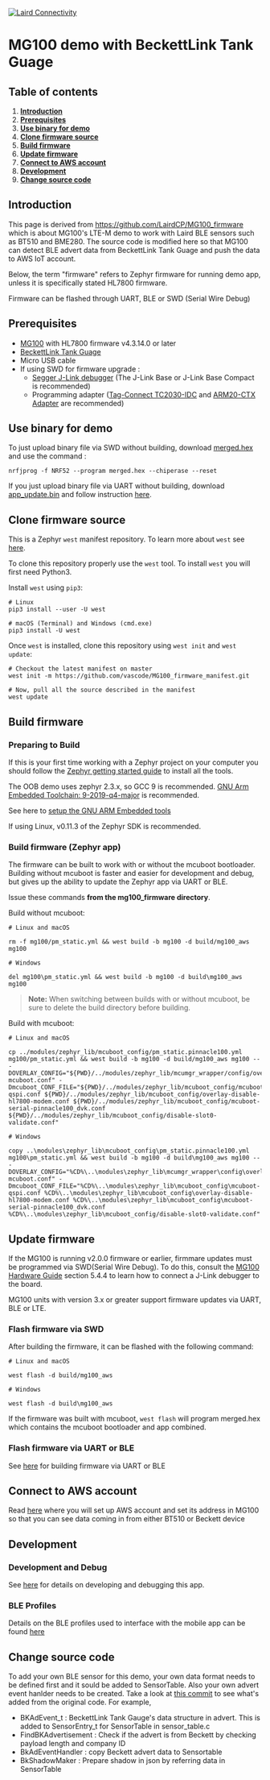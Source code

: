 [![Laird Connectivity](docs/images/LairdConnnectivityLogo_Horizontal_RGB.png)](https://www.lairdconnect.com/)
# MG100 demo with BeckettLink Tank Guage

## Table of contents  
1. **[Introduction](#introduction)**
2. **[Prerequisites](#prerequisites)**
3. **[Use binary for demo](#use-binary-for-demo)**
4. **[Clone firmware source](#clone-firmware-source)**
5. **[Build firmware](#build-firmware)**
6. **[Update firmware](#update-firmware)**
7. **[Connect to AWS account](#connect-to-aws-account)**
8. **[Development](#development)**
9. **[Change source code](#change-source-code)**

## Introduction

This page is derived from https://github.com/LairdCP/MG100_firmware which is about MG100's LTE-M demo to work with Laird BLE sensors such as BT510 and BME280. The source code is modified here so that MG100 can detect BLE advert data from BeckettLink Tank Guage and push the data to AWS IoT account. 

Below, the term "firmware" refers to Zephyr firmware for running demo app, unless it is specifically stated HL7800 firmware.

Firmware can be flashed through UART, BLE or SWD (Serial Wire Debug) 

## Prerequisites
* [MG100](https://www.lairdconnect.com/iot-devices/iot-gateways/sentrius-mg100-gateway-lte-mnb-iot-and-bluetooth-5) with HL7800 firmware v4.3.14.0 or later
* [BeckettLink Tank Guage](https://www.beckettcorp.com/product/beckettlink-tank-gauge/)
* Micro USB cable
* If using SWD for firmware upgrade : 
  * [Segger J-Link debugger](https://www.segger.com/products/debug-probes/j-link/models/model-overview/) (The J-Link Base or J-Link Base Compact is recommended) 
  * Programming adapter ([Tag-Connect TC2030-IDC](https://www.tag-connect.com/product/tc2030-idc-6-pin-tag-connect-plug-of-nails-spring-pin-cable-with-legs) and [ARM20-CTX Adapter](https://www.tag-connect.com/product/arm20-ctx-20-pin-to-tc2030-idc-adapter-for-cortex) are recommended) 

## Use binary for demo

To just upload binary file via SWD without building, download [merged.hex](https://rfpros.sharepoint.com/:u:/s/share01/support/EXmSR0Fm4oZDk2XxAZGBVE8B8eEYTu8_6IFVt3wOQJX-jA?e=vIz20g) and use the command : 

```
nrfjprog -f NRF52 --program merged.hex --chiperase --reset
```

If you just upload binary file via UART without building, download [app_update.bin](https://rfpros.sharepoint.com/:u:/s/share01/support/EdUFf4u-3NBNnXmQqfLht-cBZMJlYJ9o1V2lfh4v2qTvgA?e=Mw4sh1) and follow instruction [here](docs/firmware_update.md). 



## Clone firmware source

This is a Zephyr `west` manifest repository. To learn more about `west` see [here](https://docs.zephyrproject.org/latest/guides/west/index.html).

To clone this repository properly use the `west` tool. To install `west` you will first need Python3.

Install `west` using `pip3`:

```
# Linux
pip3 install --user -U west

# macOS (Terminal) and Windows (cmd.exe)
pip3 install -U west
```

Once `west` is installed, clone this repository using `west init` and `west update`:

```
# Checkout the latest manifest on master
west init -m https://github.com/vascode/MG100_firmware_manifest.git

# Now, pull all the source described in the manifest
west update
```

## Build firmware

### Preparing to Build
If this is your first time working with a Zephyr project on your computer you should follow the [Zephyr getting started guide](https://docs.zephyrproject.org/latest/getting_started/index.html#) to install all the tools.

The OOB demo uses zephyr 2.3.x, so GCC 9 is recommended.
[GNU Arm Embedded Toolchain: 9-2019-q4-major](https://developer.arm.com/tools-and-software/open-source-software/developer-tools/gnu-toolchain/gnu-rm/downloads) is recommended.

See here to [setup the GNU ARM Embedded tools](https://docs.zephyrproject.org/2.3.0/getting_started/toolchain_3rd_party_x_compilers.html#gnu-arm-embedded)

If using Linux, v0.11.3 of the Zephyr SDK is recommended.

### Build firmware (Zephyr app)

The firmware can be built to work with or without the mcuboot bootloader. Building without mcuboot is faster and easier for development and debug, but gives up the ability to update the Zephyr app via UART or BLE.

Issue these commands **from the mg100_firmware directory**.

Build without mcuboot:
```
# Linux and macOS

rm -f mg100/pm_static.yml && west build -b mg100 -d build/mg100_aws mg100

# Windows

del mg100\pm_static.yml && west build -b mg100 -d build\mg100_aws mg100
```

> **Note:** When switching between builds with or without mcuboot, be sure to delete the build directory before building.

Build with mcuboot:
```
# Linux and macOS

cp ../modules/zephyr_lib/mcuboot_config/pm_static.pinnacle100.yml mg100/pm_static.yml && west build -b mg100 -d build/mg100_aws mg100 -- -DOVERLAY_CONFIG="${PWD}/../modules/zephyr_lib/mcumgr_wrapper/config/overlay-mcuboot.conf" -Dmcuboot_CONF_FILE="${PWD}/../modules/zephyr_lib/mcuboot_config/mcuboot-qspi.conf ${PWD}/../modules/zephyr_lib/mcuboot_config/overlay-disable-hl7800-modem.conf ${PWD}/../modules/zephyr_lib/mcuboot_config/mcuboot-serial-pinnacle100_dvk.conf ${PWD}/../modules/zephyr_lib/mcuboot_config/disable-slot0-validate.conf"

# Windows

copy ..\modules\zephyr_lib\mcuboot_config\pm_static.pinnacle100.yml mg100\pm_static.yml && west build -b mg100 -d build\mg100_aws mg100 -- -DOVERLAY_CONFIG="%CD%\..\modules\zephyr_lib\mcumgr_wrapper\config\overlay-mcuboot.conf" -Dmcuboot_CONF_FILE="%CD%\..\modules\zephyr_lib\mcuboot_config\mcuboot-qspi.conf %CD%\..\modules\zephyr_lib\mcuboot_config\overlay-disable-hl7800-modem.conf %CD%\..\modules\zephyr_lib\mcuboot_config\mcuboot-serial-pinnacle100_dvk.conf %CD%\..\modules\zephyr_lib\mcuboot_config/disable-slot0-validate.conf"
```

## Update firmware

If the MG100 is running v2.0.0 firmware or earlier, firmmare updates must be programmed via SWD(Serial Wire Debug). To do this, consult the [MG100 Hardware Guide](https://www.lairdconnect.com/documentation/mg100-gateway-hardware-guide) section 5.4.4 to learn how to connect a J-Link debugger to the board.

MG100 units with version 3.x or greater support firmware updates via UART, BLE or LTE.

### Flash firmware via SWD
After building the firmware, it can be flashed with the following command:
```
# Linux and macOS

west flash -d build/mg100_aws

# Windows

west flash -d build\mg100_aws
```

If the firmware was built with mcuboot, `west flash` will program merged.hex which contains the mcuboot bootloader and app combined. 

### Flash firmware via UART or BLE 

See [here](docs/firmware_update.md) for building firmware via UART or BLE 


## Connect to AWS account 

Read [here](docs/aws_iot.md) where you will set up AWS account and set its address in MG100 so that you can see data coming in from either BT510 or Beckett device 

## Development

### Development and Debug

See [here](docs/development.md) for details on developing and debugging this app.

### BLE Profiles

Details on the BLE profiles used to interface with the mobile app can be found [here](docs/ble.md)

## Change source code

To add your own BLE sensor for this demo, your own data format needs to be defined first and it sould be added to SensorTable. Also your own advert event hanlder needs to be created. Take a look at [this commit](https://github.com/vascode/MG100_firmware/commit/dd6405617c2779fe9539834c67d529bfac36b715) to see what's added from the original code.  For example, 
* BKAdEvent_t : BeckettLink Tank Gauge's data structure in advert. This is added to SensorEntry_t for SensorTable in sensor_table.c
* FindBKAdvertisement : Check if the advert is from Beckett by checking payload length and company ID
* BkAdEventHandler : copy Beckett advert data to Sensortable
* BkShadowMaker : Prepare shadow in json by referring data in SensorTable
